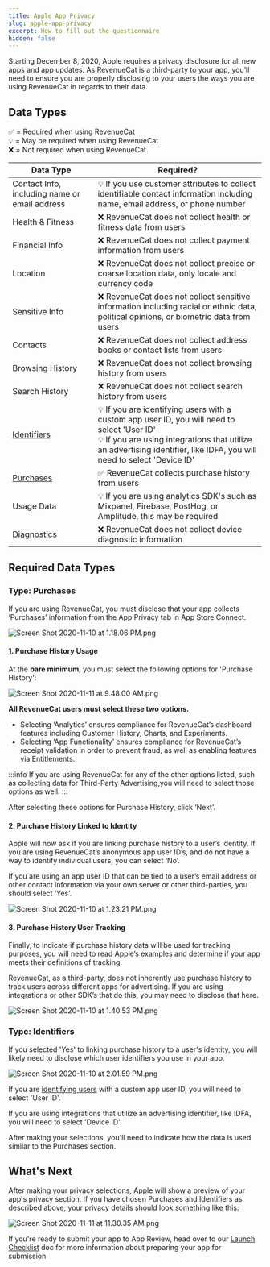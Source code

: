 ```yaml
---
title: Apple App Privacy
slug: apple-app-privacy
excerpt: How to fill out the questionnaire
hidden: false
---
```


Starting December 8, 2020, Apple requires a privacy disclosure for all new apps and app updates. As RevenueCat is a third-party to your app, you’ll need to ensure you are properly disclosing to your users the ways you are using RevenueCat in regards to their data.

## Data Types

✅ = Required when using RevenueCat  
💡 = May be required when using RevenueCat  
❌ = Not required when using RevenueCat

| Data Type                                                                                      | Required?                                                                                                                                                                                                                 |
| ---------------------------------------------------------------------------------------------- | ------------------------------------------------------------------------------------------------------------------------------------------------------------------------------------------------------------------------- |
| Contact Info, including name or email address                                                  | 💡 If you use customer attributes to collect identifiable contact information including name, email address, or phone number                                                                                              |
| Health & Fitness                                                                               | ❌ RevenueCat does not collect health or fitness data from users                                                                                                                                                          |
| Financial Info                                                                                 | ❌ RevenueCat does not collect payment information from users                                                                                                                                                             |
| Location                                                                                       | ❌ RevenueCat does not collect precise or coarse location data, only locale and currency code                                                                                                                             |
| Sensitive Info                                                                                 | ❌ RevenueCat does not collect sensitive information including racial or ethnic data, political opinions, or biometric data from users                                                                                    |
| Contacts                                                                                       | ❌ RevenueCat does not collect address books or contact lists from users                                                                                                                                                  |
| Browsing History                                                                               | ❌ RevenueCat does not collect browsing history from users                                                                                                                                                                |
| Search History                                                                                 | ❌ RevenueCat does not collect search history from users                                                                                                                                                                  |
| [Identifiers](/platform-resources/apple-platform-resources/apple-app-privacy#type-identifiers) | 💡 If you are identifying users with a custom app user ID, you will need to select 'User ID'<br />💡 If you are using integrations that utilize an advertising identifier, like IDFA, you will need to select 'Device ID' |
| [Purchases](/platform-resources/apple-platform-resources/apple-app-privacy#type-purchases)     | ✅ RevenueCat collects purchase history from users                                                                                                                                                                        |
| Usage Data                                                                                     | 💡 If you are using analytics SDK's such as Mixpanel, Firebase, PostHog, or Amplitude, this may be required                                                                                                               |
| Diagnostics                                                                                    | ❌ RevenueCat does not collect device diagnostic information                                                                                                                                                              |

## Required Data Types

### Type: Purchases

If you are using RevenueCat, you must disclose that your app collects ‘Purchases’ information from the App Privacy tab in App Store Connect.

![Screen Shot 2020-11-10 at 1.18.06 PM.png](/docs_images/platform-resources/apple/privacy-type-purchases.png)

#### 1. Purchase History Usage

At the **bare minimum**, you must select the following options for 'Purchase History':

![Screen Shot 2020-11-11 at 9.48.00 AM.png](/docs_images/platform-resources/apple/privacy-type-purchase-history.png)

**All RevenueCat users must select these two options.**

- Selecting ‘Analytics’ ensures compliance for RevenueCat’s dashboard features including Customer History, Charts, and Experiments.
- Selecting ‘App Functionality’ ensures compliance for RevenueCat’s receipt validation in order to prevent fraud, as well as enabling features via Entitlements.

:::info
If you are using RevenueCat for any of the other options listed, such as collecting data for Third-Party Advertising,you will need to select those options as well.
:::

After selecting these options for Purchase History, click ‘Next’.

#### 2. Purchase History Linked to Identity

Apple will now ask if you are linking purchase history to a user’s identity. If you are using RevenueCat’s anonymous app user ID’s, and do not have a way to identify individual users, you can select ‘No’.

If you are using an app user ID that can be tied to a user’s email address or other contact information via your own server or other third-parties, you should select ‘Yes’.

![Screen Shot 2020-11-10 at 1.23.21 PM.png](/docs_images/platform-resources/apple/privacy-type-purchase-history-linked-to-identity.png)

#### 3. Purchase History User Tracking

Finally, to indicate if purchase history data will be used for tracking purposes, you will need to read Apple’s examples and determine if your app meets their definitions of tracking.

RevenueCat, as a third-party, does not inherently use purchase history to track users across different apps for advertising. If you are using integrations or other SDK’s that do this, you may need to disclose that here.

![Screen Shot 2020-11-10 at 1.40.53 PM.png](/docs_images/platform-resources/apple/privacy-type-purchase-history-user-tracking.png)

### Type: Identifiers

If you selected 'Yes' to linking purchase history to a user's identity, you will likely need to disclose which user identifiers you use in your app.

![Screen Shot 2020-11-10 at 2.01.59 PM.png](/docs_images/platform-resources/apple/privacy-type-identifiers.png)

If you are [identifying users](/customers/user-ids) with a custom app user ID, you will need to select 'User ID'.

If you are using integrations that utilize an advertising identifier, like IDFA, you will need to select 'Device ID'.

After making your selections, you'll need to indicate how the data is used similar to the Purchases section.

## What's Next

After making your privacy selections, Apple will show a preview of your app's privacy section. If you have chosen Purchases and Identifiers as described above, your privacy details should look something like this:

![Screen Shot 2020-11-11 at 11.30.35 AM.png](/docs_images/platform-resources/apple/privacy-type-identifiers-and-purchases.png)

If you're ready to submit your app to App Review, head over to our [Launch Checklist](/test-and-launch/launch-checklist) doc for more information about preparing your app for submission.
